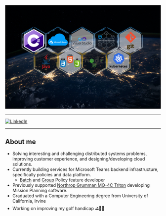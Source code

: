 
<img src="https://github.com/jayjdave/jayjdave/blob/5b5b1cf2b1f1f7687fcb39adb7ed6492df0c67c3/GitHub_Banner.jpg" width="auto">

---

[![LinkedIn](https://img.shields.io/badge/LinkedIn-0077B5?style=for-the-badge&logo=linkedin&logoColor=white)](https://www.linkedin.com/in/jayjdave)

---
## About me
* Solving interesting and challenging distributed systems problems, improving customer experience, and designing/developing cloud solutions.
* Currently building services for Microsoft Teams backend infrastructure, specifically policies and data platform.
  * [Batch](https://docs.microsoft.com/en-us/microsoftteams/assign-policies-users-and-groups#assign-a-policy-to-a-batch-of-users) and [Group](https://docs.microsoft.com/en-us/microsoftteams/assign-policies-users-and-groups#assign-a-policy-to-a-group) Policy feature developer
* Previously supported [Northrop Grumman MQ-4C Triton](https://www.northropgrumman.com/what-we-do/air/triton/) developing Mission Planning software.
* Graduated with a Computer Engineering degree from University of California, Irvine
* Working on improving my golf handicap :golf:🏌️‍♂️
